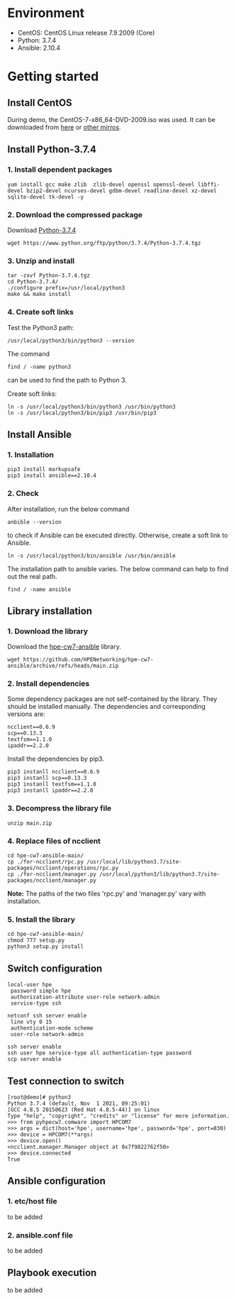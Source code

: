 # Environment
- CentOS: CentOS Linux release 7.9.2009 (Core)
- Python: 3.7.4
- Ansible: 2.10.4

# Getting started

## Install CentOS
During demo, the CentOS-7-x86_64-DVD-2009.iso was used. It can be downloaded from [here](http://yum.tamu.edu/centos/7.9.2009/isos/x86_64/CentOS-7-x86_64-DVD-2009.iso) or 
[other mirros](http://isoredirect.centos.org/centos/7/isos/x86_64/).  

## Install Python-3.7.4
### 1. Install dependent packages  
```
yum install gcc make zlib  zlib-devel openssl openssl-devel libffi-devel bzip2-devel ncurses-devel gdbm-devel readline-devel xz-devel sqlite-devel tk-devel -y
```

### 2. Download the compressed package  
Download [Python-3.7.4](https://www.python.org/ftp/python/3.7.4/Python-3.7.4.tgz)  
```
wget https://www.python.org/ftp/python/3.7.4/Python-3.7.4.tgz
```

### 3. Unzip and install  
```
tar -zxvf Python-3.7.4.tgz
cd Python-3.7.4/
./configure prefix=/usr/local/python3
make && make install
```

### 4. Create soft links  
Test the Python3 path:  
```
/usr/local/python3/bin/python3 --version
```
The command  
```
find / -name python3
```
can be used to find the path to Python 3.  

Create soft links:
```
ln -s /usr/local/python3/bin/python3 /usr/bin/python3
ln -s /usr/local/python3/bin/pip3 /usr/bin/pip3
```

## Install Ansible
### 1. Installation
```
pip3 install markupsafe
pip3 install ansible==2.10.4
```

### 2. Check  
After installation, run the below command
```
anbible --version
```
to check if Ansible can be executed directly. Otherwise, create a soft link to Ansible.  
```
ln -s /usr/local/python3/bin/ansible /usr/bin/ansible
```
The installation path to ansible varies. The below command can help to find out the real path.
```
find / -name ansible
```

## Library installation
### 1. Download the library  
Download the [hpe-cw7-ansible](https://github.com/HPENetworking/hpe-cw7-ansible) library.
```
wget https://github.com/HPENetworking/hpe-cw7-ansible/archive/refs/heads/main.zip
```

### 2. Install dependencies  
Some dependency packages are not self-contained by the library. They should be installed manually. The dependencies and corresponding versions are:  
```
ncclient==0.6.9
scp==0.13.3
textfsm==1.1.0
ipaddr==2.2.0
```

Install the dependencies by pip3.
```
pip3 instanll ncclient==0.6.9
pip3 instanll scp==0.13.3
pip3 instanll textfsm==1.1.0
pip3 instanll ipaddr==2.2.0
```

### 3. Decompress the library file  
```
unzip main.zip
```

### 4. Replace files of ncclient
```
cd hpe-cw7-ansible-main/
cp ./for-ncclient/rpc.py /usr/local/lib/python3.7/site-packages/ncclient/operations/rpc.py
cp ./for-ncclient/manager.py /usr/local/python3/lib/python3.7/site-packages/ncclient/manager.py
```
**Note:** The paths of the two files 'rpc.py' and 'manager.py' vary with installation.

### 5. Install the library
```
cd hpe-cw7-ansible-main/
chmod 777 setup.py
python3 setup.py install
```

## Switch configuration
```
local-user hpe
 password simple hpe
 authorization-attribute user-role network-admin
 service-type ssh

netconf ssh server enable
 line vty 0 15
 authentication-mode scheme
 user-role network-admin

ssh server enable
ssh user hpe service-type all authentication-type password
scp server enable
```


## Test connection to switch
```
[root@demo]# python3
Python 3.7.4 (default, Nov  1 2021, 09:25:01) 
[GCC 4.8.5 20150623 (Red Hat 4.8.5-44)] on linux
Type "help", "copyright", "credits" or "license" for more information.
>>> from pyhpecw7.comware import HPCOM7
>>> args = dict(host='hpe', username='hpe', password='hpe', port=830)
>>> device = HPCOM7(**args)
>>> device.open()
<ncclient.manager.Manager object at 0x7f9822762f50>
>>> device.connected
True
```

## Ansible configuration
### 1. etc/host file

to be added

### 2. ansible.conf file

to be added

## Playbook execution

to be added






